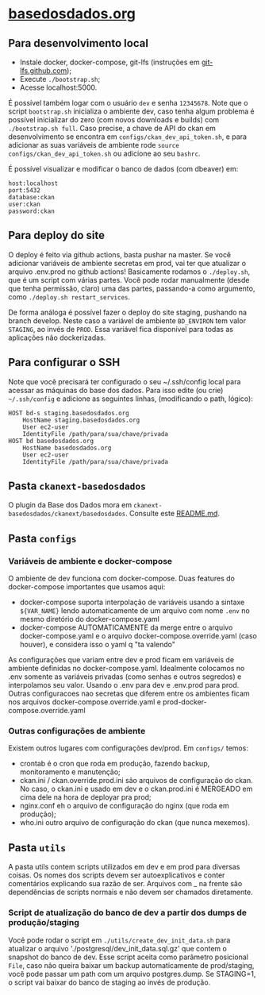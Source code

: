 # [basedosdados.org](http://basedosdados.org)

## Para desenvolvimento local

- Instale docker, docker-compose, git-lfs (instruções em [git-lfs.github.com](https://git-lfs.github.com/));
- Execute `./bootstrap.sh`;
- Acesse localhost:5000.

É possível também logar com o usuário `dev` e senha `12345678`. Note que o script `bootstrap.sh` inicializa o ambiente dev, caso tenha algum problema é possível inicializar do zero (com novos downloads e builds) com `./bootstrap.sh full`. Caso precise, a chave de API do ckan em desenvolvimento se encontra em `configs/ckan_dev_api_token.sh`, e para adicionar as suas variáveis de ambiente rode `source configs/ckan_dev_api_token.sh` ou adicione ao seu `bashrc`.

É possível visualizar e modificar o banco de dados (com dbeaver) em:

```
host:localhost
port:5432
database:ckan
user:ckan
password:ckan
```

## Para deploy do site

O deploy é feito via github actions, basta pushar na master. Se você adicionar variáveis de ambiente secretas em prod, vai ter que atualizar o arquivo .env.prod no github actions! Basicamente rodamos o `./deploy.sh`, que é um script com várias partes. Você pode rodar manualmente (desde que tenha permissão, claro) uma das partes, passando-a como argumento, como `./deploy.sh restart_services`.

De forma análoga é possível fazer o deploy do site staging, pushando na branch develop. Neste caso a variável de ambiente `BD_ENVIRON` tem valor `STAGING`, ao invés de `PROD`. Essa variável fica disponível para todas as aplicações não dockerizadas.

## Para configurar o SSH

Note que você precisará ter configurado o seu ~/.ssh/config local para acessar as máquinas do base dos dados. Para isso edite (ou crie) `~/.ssh/config` e adicione as seguintes linhas, (modificando o path, lógico):

```ssh_config
HOST bd-s staging.basedosdados.org
    HostName staging.basedosdados.org
    User ec2-user
    IdentityFile /path/para/sua/chave/privada
HOST bd basedosdados.org
    HostName basedosdados.org
    User ec2-user
    IdentityFile /path/para/sua/chave/privada
```

## Pasta `ckanext-basedosdados`

O plugin da Base dos Dados mora em `ckanext-basedosdados/ckanext/basedosdados`. Consulte este [README.md](ckanext-basedosdados/ckanext/basedosdados/README.md).

## Pasta `configs`

### Variáveis de ambiente e docker-compose

O ambiente de dev funciona com docker-compose. Duas features do docker-compose importantes que usamos aqui:

- docker-compose suporta interpolação de variáveis usando a sintaxe `${VAR_NAME}` lendo automaticamente de um arquivo com nome `.env` no mesmo diretório do docker-compose.yaml
- docker-compose AUTOMATICAMENTE da merge entre o arquivo docker-compose.yaml e o arquivo docker-compose.override.yaml (caso houver), e considera isso o yaml q "ta valendo"

As configurações que variam entre dev e prod ficam em variáveis de ambiente definidas no docker-compose.yaml. Idealmente colocamos no .env somente as variáveis privadas (como senhas e outros segredos) e interpolamos seu valor. Usando o .env para dev e .env.prod para prod. Outras configuracoes nao secretas que diferem entre os ambientes ficam nos arquivos docker-compose.override.yaml e prod-docker-compose.override.yaml

### Outras configurações de ambiente

Existem outros lugares com configurações dev/prod. Em `configs/` temos:

- crontab é o cron que roda em produção, fazendo backup, monitoramento e manutenção;
- ckan.ini / ckan.override.prod.ini são arquivos de configuração do ckan. No caso, o ckan.ini e usado em dev e o ckan.prod.ini é MERGEADO em cima dele na hora de deployar pra prod;
- nginx.conf eh o arquivo de configuração do nginx (que roda em produção);
- who.ini outro arquivo de configuração do ckan (que nunca mexemos).

## Pasta `utils`

A pasta utils contem scripts utilizados em dev e em prod para diversas coisas. Os nomes dos scripts devem ser autoexplicativos e conter comentários explicando sua razão de ser. Arquivos com _ na frente são dependências de scripts normais e não devem ser chamados diretamente.

### Script de atualização do banco de dev a partir dos dumps de produção/staging

Você pode rodar o script em `./utils/create_dev_init_data.sh` para atualizar o arquivo './postgresql/dev_init_data.sql.gz' que contem o snapshot do banco de dev. Esse script aceita como parâmetro posicional `File`, caso não queira baixar um backup automaticamente de prod/staging, você pode passar um path com um arquivo postgres.dump. Se STAGING=1, o script vai baixar do banco de staging ao invés de produção.
